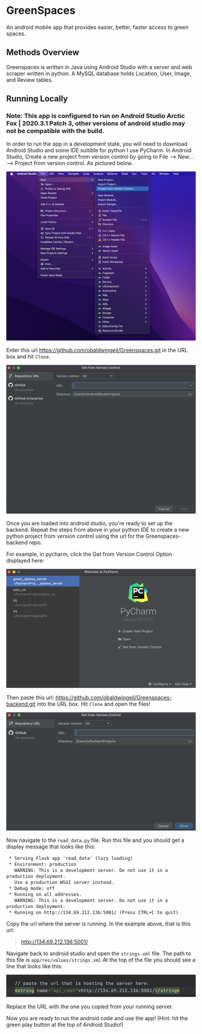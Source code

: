 # GreenSpaces
An android mobile app that provides easier, better, faster access to green spaces.

## Methods Overview
Greenspaces is written in Java using Android Studio with a server and web scraper written in python. A MySQL database holds Location, User, Image, and Review tables.

## Running Locally
### Note: This app is configured to run on Android Studio Arctic Fox | 2020.3.1 Patch 3, other versions of android studio may not be compatible with the build. 

In order to run the app in a development state, you will need to download Android Studio and some IDE suitible for python I use PyCharm. 
In Android Studio, Create a new project from version control by going to File --> New... --> Project from version control. As pictured below. 

![Android Studio From Version Control Image](https://github.com/obaldwingeil/Greenspaces/blob/main/AS-from-version-control.png?raw=true)

Enter this url https://github.com/obaldwingeil/Greenspaces.git in the URL box and hit `Clone`.

![Android Studio Enter URL Image](https://github.com/obaldwingeil/Greenspaces/blob/main/AS-enter-url.png?raw=true)

Once you are loaded into android studio, you're ready to set up the backend. Repeat the steps from above in your python IDE to create a new python project from version control using the url for the Greenspaces-backend repo. 

For example, in pycharm, click the Get from Version Control Option displayed here:

![PyCharm From Version Contrl Image](https://github.com/obaldwingeil/Greenspaces/blob/main/Py-from-version-control.png?raw=true)

Then paste this url: https://github.com/obaldwingeil/Greenspaces-backend.git into the URL box. Hit `Clone` and open the files!

![PyCharm Enter URL Image](https://github.com/obaldwingeil/Greenspaces/blob/main/Py-enter-url.png?raw=true)

Now navigate to the `read_data.py` file. Run this file and you should get a display message that looks like this: 

```
 * Serving Flask app 'read_data' (lazy loading)
 * Environment: production
   WARNING: This is a development server. Do not use it in a production deployment.
   Use a production WSGI server instead.
 * Debug mode: off
 * Running on all addresses.
   WARNING: This is a development server. Do not use it in a production deployment.
 * Running on http://134.69.212.136:5001/ (Press CTRL+C to quit)
 ```
 
 Copy the url where the server is running. In the example above, that is this url: 
 > http://134.69.212.136:5001/
 
 Navigate back to android studio and open the `strings.xml` file. The path to this file is `app/res/values/strings.xml`
 At the top of the file you should see a line that looks like this: 
 
 ![Android Studio strings.xml Image](https://github.com/obaldwingeil/Greenspaces/blob/main/strings-xml-example.png?raw=true)
 
 Replace the URL with the one you copied from your running server. 
 
 Now you are ready to run the android code and use the app! (Hint: hit the green play button at the top of Android Studio!)
 
